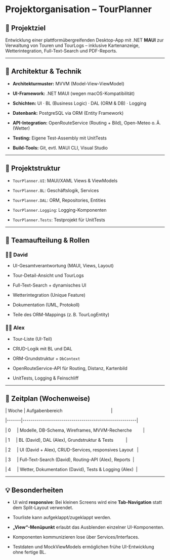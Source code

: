
# Projektorganisation – TourPlanner

## 🎯 Projektziel

Entwicklung einer plattformübergreifenden Desktop-App mit .NET **MAUI** zur Verwaltung von Touren und TourLogs – inklusive Kartenanzeige, Wetterintegration, Full-Text-Search und PDF-Reports.

  
---
  

## 🧩 Architektur & Technik

- **Architekturmuster:** MVVM (Model-View-ViewModel)

- **UI-Framework:** .NET MAUI (wegen macOS-Kompatibilität)

- **Schichten:** UI · BL (Business Logic) · DAL (ORM & DB) · Logging

- **Datenbank:** PostgreSQL via ORM (Entity Framework)

- **API-Integration:** OpenRouteService (Routing + Bild), Open-Meteo o. Ä. (Wetter)

- **Testing:** Eigene Test-Assembly mit UnitTests

- **Build-Tools:** Git, evtl. MAUI CLI, Visual Studio

  
---


## 📂 Projektstruktur

- `TourPlanner.UI`: MAUI/XAML Views & ViewModels

- `TourPlanner.BL`: Geschäftslogik, Services

- `TourPlanner.DAL`: ORM, Repositories, Entities

- `TourPlanner.Logging`: Logging-Komponenten

- `TourPlanner.Tests`: Testprojekt für UnitTests

  

---

  

## 👥 Teamaufteilung & Rollen


### 🧑‍💻 David

- UI-Gesamtverantwortung (MAUI, Views, Layout)

- Tour-Detail-Ansicht und TourLogs

- Full-Text-Search + dynamisches UI

- Wetterintegration (Unique Feature)

- Dokumentation (UML, Protokoll)

- Teile des ORM-Mappings (z. B. TourLogEntity)

  

### 👨‍💻 Alex

- Tour-Liste (UI-Teil)

- CRUD-Logik mit BL und DAL

- ORM-Grundstruktur + `DbContext`

- OpenRouteService-API für Routing, Distanz, Kartenbild

- UnitTests, Logging & Feinschliff

  

---

## 📆 Zeitplan (Wochenweise)


| Woche | Aufgabenbereich                                       |

|-------|--------------------------------------------------------|

| 0     | Modelle, DB-Schema, Wireframes, MVVM-Recherche         |

| 1     | BL (David), DAL (Alex), Grundstruktur & Tests          |

| 2     | UI (David + Alex), CRUD-Services, responsives Layout   |

| 3     | Full-Text-Search (David), Routing-API (Alex), Reports  |

| 4     | Wetter, Dokumentation (David), Tests & Logging (Alex)  |

  
---

## 💡 Besonderheiten

- UI wird **responsive**: Bei kleinen Screens wird eine **Tab-Navigation** statt dem Split-Layout verwendet.

- Tourliste kann aufgeklappt/zugeklappt werden.

- **„View“-Menüpunkt** erlaubt das Ausblenden einzelner UI-Komponenten.

- Komponenten kommunizieren lose über Services/Interfaces.

- Testdaten und MockViewModels ermöglichen frühe UI-Entwicklung ohne fertige BL.